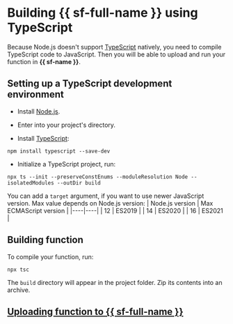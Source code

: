 
  
# Building {{ sf-full-name }} using TypeScript

Because Node.js doesn't support [TypeScript](https://www.typescriptlang.org/) natively, you need to compile TypeScript code to JavaScript. Then you will be able to upload and run your function in **{{ sf-name }}**.

## Setting up a TypeScript development environment
- Install [Node.js](https://nodejs.org/ru/).

- Enter into your project's directory.
- Install [TypeScript](https://www.typescriptlang.org/download):
```
npm install typescript --save-dev
```

- Initialize a TypeScript project, run:
```
npx ts --init --preserveConstEnums --moduleResolution Node --isolatedModules --outDir build
```

You can add a `target` argument, if you want to use newer JavaScript version. Max value depends on Node.js version:
| Node.js version | Max ECMAScript version |
|----|----|
| 12 | ES2019 |
| 14 | ES2020 |
| 16 | ES2021 |

 ## Building function
  To compile your function, run:
 ```
npx tsc
 ```

The `build` directory will appear in the project folder. Zip its contents into an archive.

## [Uploading function to {{ sf-full-name }}](../operations/function/version-manage.md)


